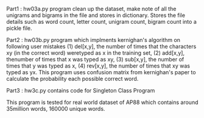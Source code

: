 Part1 : hw03a.py program clean up the dataset, make note of all the unigrams and bigrams in the file and stores in dictionary. 
Stores the file details such as word count, letter count, unigram count, bigram count into a pickle file. 

Part2 : hw03b.py program which implments kernighan's algorithm on following user mistakes
(1) del[x,y], the number of times that the characters xy (in the correct word) weretyped as x in the training set, 
(2) add[x,y], thenumber of times that x was typed as xy, 
(3) sub[x,y], the number of times that y was typed as x, 
(4) rev[x,y], the number of times that xy was typed as yx.
This program uses confusion matrix from kernighan's paper to calculate the probability each possible correct word. 

Part3 : hw3c.py contains code for Singleton Class Program

This program is tested for real world dataset of AP88 which contains around 35million words, 160000 unique words. 
